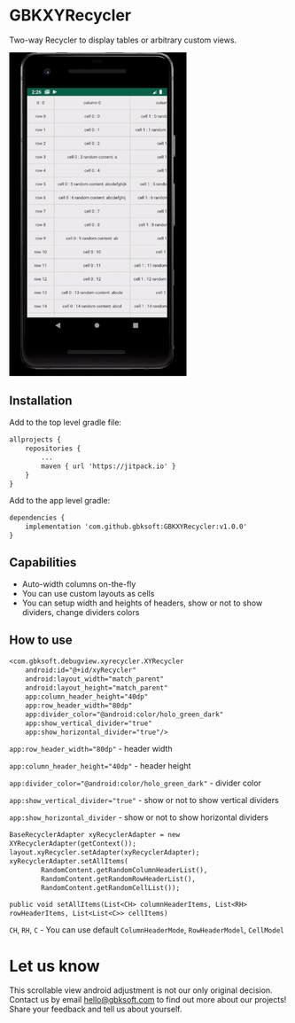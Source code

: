 # GBKXYRecycler

Two-way Recycler to display tables or arbitrary custom views.

![](images/ui.gif)

## Installation
Add to the top level gradle file:
```
allprojects {
    repositories {
        ...
        maven { url 'https://jitpack.io' }
    }
}
```

Add to the app level gradle:
```
dependencies {
    implementation 'com.github.gbksoft:GBKXYRecycler:v1.0.0'
}
```

## Capabilities

- Auto-width columns on-the-fly
- You can use custom layouts as cells
- You can setup width and heights of headers, show or not to show dividers, change dividers colors 


## How to use

```
<com.gbksoft.debugview.xyrecycler.XYRecycler
    android:id="@+id/xyRecycler"
    android:layout_width="match_parent"
    android:layout_height="match_parent"
    app:column_header_height="40dp"
    app:row_header_width="80dp"
    app:divider_color="@android:color/holo_green_dark"
    app:show_vertical_divider="true"
    app:show_horizontal_divider="true"/>
```

`app:row_header_width="80dp"` - header width

`app:column_header_height="40dp"` - header height

`app:divider_color="@android:color/holo_green_dark"` - divider color

`app:show_vertical_divider="true"` - show or not to show vertical dividers

`app:show_horizontal_divider` - show or not to show horizontal dividers

```
BaseRecyclerAdapter xyRecyclerAdapter = new XYRecyclerAdapter(getContext());
layout.xyRecycler.setAdapter(xyRecyclerAdapter);
xyRecyclerAdapter.setAllItems(
        RandomContent.getRandomColumnHeaderList(),
        RandomContent.getRandomRowHeaderList(),
        RandomContent.getRandomCellList());
```

```
public void setAllItems(List<CH> columnHeaderItems, List<RH> rowHeaderItems, List<List<C>> cellItems)
```

`CH`, `RH`, `C` - You can use default `ColumnHeaderMode`, `RowHeaderModel`, `CellModel`


# Let us know
This scrollable view android adjustment is not our only original decision. Contact us by email [hello@gbksoft.com](hello@gbksoft.com) to find out more about our projects! Share your feedback and tell us about yourself. 